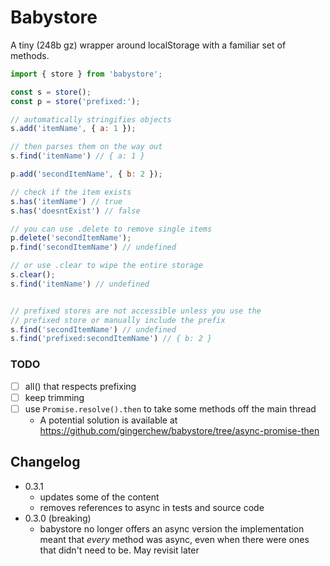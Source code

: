 # Babystore

A tiny (248b gz) wrapper around localStorage with a familiar set of methods.

```js
import { store } from 'babystore';

const s = store();
const p = store('prefixed:');

// automatically stringifies objects
s.add('itemName', { a: 1 });

// then parses them on the way out
s.find('itemName') // { a: 1 }

p.add('secondItemName', { b: 2 });

// check if the item exists
s.has('itemName') // true
s.has('doesntExist') // false

// you can use .delete to remove single items
p.delete('secondItemName');
p.find('secondItemName') // undefined

// or use .clear to wipe the entire storage
s.clear();
s.find('itemName') // undefined


// prefixed stores are not accessible unless you use the
// prefixed store or manually include the prefix
s.find('secondItemName') // undefined
s.find('prefixed:secondItemName') // { b: 2 }
```

### TODO
- [ ] all() that respects prefixing
- [ ] keep trimming
- [ ] use `Promise.resolve().then` to take some methods off the main thread
    - A potential solution is available at https://github.com/gingerchew/babystore/tree/async-promise-then

## Changelog
- 0.3.1
    - updates some of the content
    - removes references to async in tests and source code
- 0.3.0 (breaking)
    - babystore no longer offers an async version
    the implementation meant that *every* method was async, even when there were ones that didn't need to be. May revisit later
    